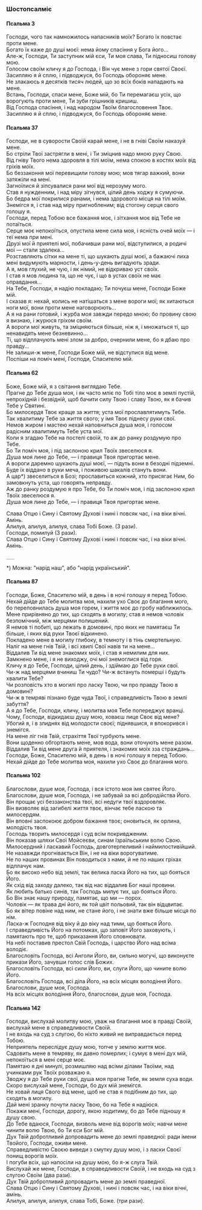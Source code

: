 ### Шостопсалміє

#### Псальма 3

Господи, чого так намножилось напасників моїх? Богато їх повстає проти мене.  
Богато їх каже до душі моєї: нема йому спасіння у Бога його...  
Але-ж, Господи, Ти заступник мій єси, Ти моя слава, Ти підносиш голову мою.  
Голосом своїм кличу я до Господа, і Він чує мене з гори святої Своєї.  
Засипляю я й сплю, і підводжуся, бо Господь обороняє мене.  
Не злакаюсь я десятків тисяч людей, що зо всіх боків нападають на мене.  
Встань, Господи, спаси мене, Боже мій, бо Ти перемагаєш усіх, що ворогують проти мене, Ти зуби грішників кришиш.  
Від Господа спасіння, і над народом Твоїм благословення Твоє.  
Засипляю я й сплю, і підводжуся, бо Господь обороняє мене.  

#### Псальма 37

Господи, не в суворости Своїй карай мене, і не в гніві Своїм наказуй мене.  
Бо стріли Твої застрягли в мені, і Ти зміцнив надо мною руку Свою.  
Від гніву Твого нема здоровля в тілі моїм, нема спокою в костях моїх від гріхів моїх.  
Бо беззаконня мої перевищили голову мою; мов тягар важкий, вони затяжіли на мені.  
Загноїлися й зіпсувалися рани мої від нерозуму мого.  
Став я нужденним, і над міру зігнувся, цілий день ходжу я сумуючи.  
Бо бедра мої покрилися ранами, і нема здорового місця на тілі моїм.  
Знемігся я, і став над міру пригнобленим; від стогону серця свого голошу я.  
Господи, перед Тобою все бажання моє, і зітхання моє від Тебе не потаїться.  
Серце моє непокоїться, опустила мене сила моя, і ясність очей моїх — і теї нема при мені.  
Друзі мої й приятелі мої, побачивши рани мої, відступилися, а родичі мої — стали здалека...  
Розставляють сітки на мене ті, що шукають душі моєї, а бажаючі лиха мені видумують марности, і день-у-день вигадують зради.  
А я, мов глухий, не чую, і як німий, не відкриваю уст своїх.  
І став я мов людина та, що не чує, і що в устах своїх не має оправдання...  
На Тебе, Господи, я надію покладаю; Ти почуєш мене, Господи Боже мій.  
І сказав я: нехай, колись не натішаться з мене вороги мої; як хитаються ноги мої, вони проти мене наговорюють...  
А я на рани готовий, і журба моя завжди передо мною; бо провину свою я визнаю, і журюся гріхом своїм.  
А вороги мої живуть, та зміцняються більше, ніж я, і множаться ті, що ненавидять мене безневинно...  
Ті, що відплачують мені злом за добро, очернили мене, бо я дбаю про правду...  
Не залиши-ж мене, Господи Боже мій, не відступися від мене.  
Поспіши на поміч мені, Господи, Спасителю мій.  

#### Псальма 62

Боже, Боже мій, я з світання виглядаю Тебе.  
Прагне до Тебе душа моя, і як часто мліє по Тобі тіло моє в землі пустій, непрохідній і безвідній, щоб бачити силу Твою і славу Твою, як я бачив Тебе у Святині.  
Бо милосердя Твоє краще за життя; уста мої прославлятимуть Тебе.  
Так хвалитиму Тебе за життя свого; у імя Твоє піднесу руки свої.  
Немов жиром і мастею нехай наповниться душа моя, і голосом радісним хвалитимуть Тебе уста мої.  
Коли я згадаю Тебе на постелі своїй, то аж до ранку роздумую про Тебе.  
Бо Ти поміч моя, і під заслоною крил Твоїх звеселюся я.  
Душа моя лине до Тебе, — і правиця Твоя пригортає мене.  
А вороги даремно шукають душі моєї, — підуть вони в безодні підземні.  
Буде їх віддано в руки меча, і поживою шакалів стануть вони.  
А цар*) звеселиться в Бозі; прославиться кожний, хто присягає Ним, бо замовкнуть уста, що говорять неправду.  
Аж до ранку роздумую я про Тебе, бо Ти поміч моя, і під заслоною крил Твоїх звеселюся я.  
Душа моя лине до Тебе, — і правиця Твоя пригортає мене.  

Слава Отцю і Сину і Святому Духові і нині і повсяк час, і на віки вічні. Амінь.  
Алилуя, алилуя, алилуя, слава Тобі Боже. (3 рази).  
Господи, помилуй (3 рази).  
Слава Отцю і Сину і Святому Духові і нині і повсяк час, і на віки вічні. Амінь.  

	___  
*) Можна: "нарід наш", або "нарід український".  

#### Псальма 87

Господи, Боже, Спасителю мій, в день і в ночі голошу я перед Тобою.  
Нехай дійде до Тебе молитва моя, нахили ухо Своє до благання мого, бо переповнилась душа моя горем, і життя моє до гробу наближилось.  
Мене прирівняно до тих, що сходять в могилу; став я немов чоловік безпомічний, між мерцями полишений.  
Я немов ті побиті, що лежать в домовині, про яких не памятаєш Ти більше, і яких від руки Твоєї відкинено.  
Покладено мене в могилу глибоку, в темноту і в тінь смертельную.  
Наліг на мене гнів Твій, і всі хвилі Свої навів ти на мене...  
Віддалив Ти від мене знакомих моїх, і став я немилим для них.  
Замкнено мене, і я не виходжу, очі мої знемоглися від горя.  
Кличу я до Тебе, Господи, цілий день, і здіймаю до Тебе руки свої.  
Чи-ж над мерцями вчиниш Ти чудо? Чи-ж встануть померші і будуть хвалити Тебе?  
Чи розповість хто в могилі про ласку Твою, чи про правду Твою в домовині?  
Чи-ж в темряві пізнано буде чуда Твої, і справедливість Твою в землі забуття?  
А я до Тебе, Господи, кличу, і молитва моя Тебе попереджує вранці.  
Чому, Господи, відкидаєш душу мою, ховаєш лице Своє від мене?  
Убогий я, і в злиднях від молодости своєї; піднявшися, я впокорився і знемігся.  
На мене ліг гнів Твій, страхіття Твої турбують мене.  
Вони щоденно обгортають мене, мов вода, вони оточують мене разом.  
Віддалив Ти від мене друга й приятеля, і знакомих моїх зза страждань...  
Господи, Боже, Спасителю мій, в день і в ночі голошу я перед Тобою.  
Нехай дійде до Тебе молитва моя, нахили ухо Своє до благання мого.  

#### Псальма 102

Благослови, душе моя, Господа, і вся істото моя імя святеє Його.  
Благослови, душе моя, Господа, і не забувай за всі добродійства Його.  
Він прощає усі беззаконства твої, всі недуги твої вздоровляє.  
Він визволяє від загибелі життя твоє, вінчає тебе ласкою та милосердям.  
Він вповні заспокоює добром бажання твоє; оновиться, як орлина, молодість твоя.  
Господь творить милосердя і суд всім покривдженим.  
Він показав шляхи Свої Мойсеєви, синам Ізраїльським волю Свою.  
Милосердний і ласкавий Господь, довготерпеливий і наймилостивійший.  
Не назавжди прогнівається Він, і не на віки ворогуватиме.  
Не по наших провинах Він поводиться з нами, й не по наших гріхах відплачує нам.  
Бо як високо небо від землі, так велика ласка Його на тих, що бояться Його.  
Як схід від заходу далеко, так від нас віддалив Бог наші провини.  
Як любить батько синів, так Господь милує тих, що бояться Його.  
Бо Він знає нашу природу, памятає, що ми — порох.  
Чоловік — як трава дні його, як той цвіт польовий, так він відцвитає.  
Бо як вітер повіне над ним, не стане його, і не знати вже більше місця по нім.  
Ласка-ж Господня від віку й до віку над тими, що бояться Його.  
І справедливість Його на потомках, що заповіт Його заховують, і памятають про те, щоб приказання Його сповнювати.  
На небі поставив престол Свій Господь, і царство Його над всіма володіє.  
Благословіть Господа, всі Анголи Його, ви, сильно могучі, що виконуєте прикази Його, зачувши голос слів Божих.  
Благословіть Господа, всі сили Його, ви, слуги Його, що чините волю Його.  
Благословіть Господа, всі діла Його, на всіх місцях володіння Його. Благослови, душе моя, Господа.  
На всіх місцях володіння Його, благослови, душе моя, Господа.  

#### Псальма 142

Господи, вислухай молитву мою, уваж на благання моє в правді Своїй, вислухай мене в справедливости Своїй.  
І не входь на суд з слугою, бо ніхто живий не виправдається перед Тобою.  
Неприятель переслідує душу мою, топче у землю життя моє.  
Садовить мене в темряву, як давно померлих; і сумує в мені дух мій, непокоїться в мені серце моє.  
Памятаю я дні минулі, розмишляю над всіми ділами Твоїми, над учинками рук Твоїх розважаю я.  
Зводжу я до Тебе руки свої, душа моя прагне Тебе, як земля суха води.  
Скоро вислухай мене, Господи, бо дух мій знемігся.  
Не ховай лиця Свого від мене, щоб не став я подібним до тих, що сходять в могилу.  
Дай мені зранку почути ласку Твою, бо на Тебе я надіюся.  
Покажи мені, Господи, дорогу, якою ходитиму, бо до Тебе підношу я душу свою.  
До Тебе вдаюся, Господи, визволь мене від ворогів моїх; навчи мене чинити волю Твою, бо Ти єси Бог мій.  
Дух Твій добротливий допровадить мене до землі праведної: ради імени Твойого, Господи, оживи мене.  
Справедливістю Своєю виведи з смутку душу мою, і з ласки Своєї понищ ворогів моїх.  
І погуби всіх, що напосіли на душу мою, бо я-ж слуга Твій.  
Вислухай же мене, Господи, в справедливости Своїй, і не входь на суд з слугою Своїм (два рази).  
Дух Твій добротливий допровадить мене до землі праведної.  
Слава Отцю і Сину і Святому Духові, і нині і повсяк час, і на віки вічні, амінь.  
Алилуя, алилуя, алилуя, слава Тобі, Боже. (три рази).  

